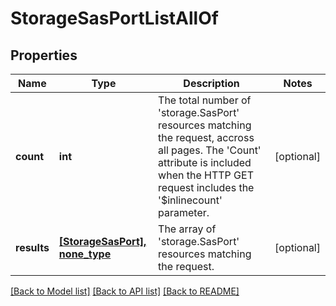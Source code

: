 # StorageSasPortListAllOf

## Properties
Name | Type | Description | Notes
------------ | ------------- | ------------- | -------------
**count** | **int** | The total number of &#39;storage.SasPort&#39; resources matching the request, accross all pages. The &#39;Count&#39; attribute is included when the HTTP GET request includes the &#39;$inlinecount&#39; parameter. | [optional] 
**results** | [**[StorageSasPort], none_type**](StorageSasPort.md) | The array of &#39;storage.SasPort&#39; resources matching the request. | [optional] 

[[Back to Model list]](../README.md#documentation-for-models) [[Back to API list]](../README.md#documentation-for-api-endpoints) [[Back to README]](../README.md)


